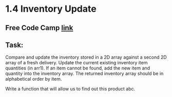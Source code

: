# 1.4 Inventory Update
## Free Code Camp <a href="https://www.freecodecamp.org/learn/coding-interview-prep/algorithms/inventory-update">link</a>
## Task:
Compare and update the inventory stored in a 2D array against a second 2D array of a fresh delivery. Update the current existing inventory item quantities (in arr1). If an item cannot be found, add the new item and quantity into the inventory array. The returned inventory array should be in alphabetical order by item.


Write a function that will allow us to find out this product abc.
